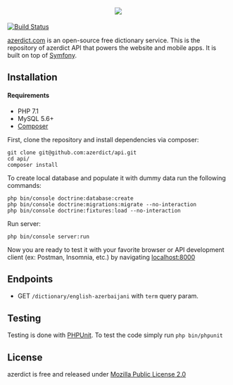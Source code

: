 <h1 align="center">
    <a href="https://azerdict.com" target="_blank">
        <img src="https://azerdict.com/img/logo.jpg" />
    </a>
</h1>

[![Build Status](https://travis-ci.com/azerdict/api.svg?branch=master)](https://travis-ci.com/azerdict/api)

[azerdict.com](https://azerdict.com) is an open-source free dictionary service.
This is the repository of azerdict API that powers the website and mobile apps. It is built on top of [Symfony](https://symfony.com).


Installation
------------

#### Requirements
* PHP 7.1
* MySQL 5.6+
* [Composer](https://getcomposer.org/)

First, clone the repository and install dependencies via composer:

```
git clone git@github.com:azerdict/api.git
cd api/
composer install
```

To create local database and populate it with dummy data run the following commands:

```
php bin/console doctrine:database:create
php bin/console doctrine:migrations:migrate --no-interaction
php bin/console doctrine:fixtures:load --no-interaction
```

Run server:

```
php bin/console server:run
```

Now you are ready to test it with your favorite browser or API development client (ex: Postman, Insomnia, etc.) by navigating [localhost:8000](http://localhost:8000)


Endpoints
---------

* GET `/dictionary/english-azerbaijani` with `term` query param.


Testing
-------

Testing is done with [PHPUnit](https://phpunit.de/). To test the code simply run `php bin/phpunit`


License
-------

azerdict is free and released under [Mozilla Public License 2.0](https://www.mozilla.org/en-US/MPL/2.0/)
